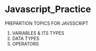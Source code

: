 # Javascript_Practice
 
PREPARTION TOPICS FOR JAVSSCRIPT

1. VARIABLES & ITS TYPES
2. DATA TYPES
3. OPERATORS

